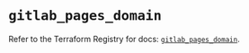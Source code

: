 # `gitlab_pages_domain`

Refer to the Terraform Registry for docs: [`gitlab_pages_domain`](https://registry.terraform.io/providers/gitlabhq/gitlab/17.6.0/docs/resources/pages_domain).
